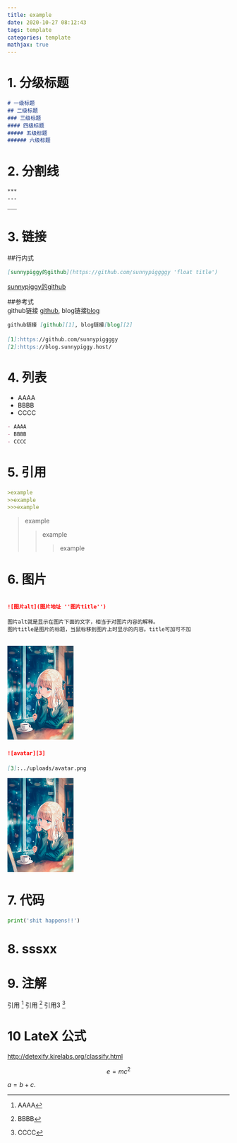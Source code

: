 ```yaml
---
title: example
date: 2020-10-27 08:12:43
tags: template
categories: template
mathjax: true
--- 
```


# 1. 分级标题  
```markdown
# 一级标题
## 二级标题
### 三级标题
#### 四级标题
##### 五级标题
###### 六级标题
```
# 2. 分割线  

```markdown
***
---
___

```

# 3. 链接  
##行内式  
```markdown
[sunnypiggy的github](https://github.com/sunnypiggggy 'float title')
```
[sunnypiggy的github](https://github.com/sunnypiggggy 'float title')

##参考式  
github链接 [github][1], blog链接[blog][2]  

[1]:https://github.com/sunnypiggggy  
[2]:https://blog.sunnypiggy.host/
  
```markdown
github链接 [github][1], blog链接[blog][2]  

[1]:https://github.com/sunnypiggggy  
[2]:https://blog.sunnypiggy.host/  
```

# 4. 列表

- AAAA
- BBBB
- CCCC

```markdown
- AAAA
- BBBB
- CCCC
```

# 5. 引用  
```markdown
>example
>>example
>>>example
```
>example
>>example
>>>example

# 6. 图片  

```markdown

![图片alt](图片地址 ''图片title'')

图片alt就是显示在图片下面的文字，相当于对图片内容的解释。
图片title是图片的标题，当鼠标移到图片上时显示的内容。title可加可不加
```

![avatar](../uploads/avatar.png 'beautiful girl')
---
```markdown
![avatar][3]

[3]:../uploads/avatar.png
```

![avatar][3]

[3]:../uploads/avatar.png
# 7. 代码  

```python
print('shit happens!!')
```

# 8. sssxx


# 9. 注解  
引用 [^quote1] 引用 [^quote2] 引用3 [^Xe]

[^quote1]: AAAA
[^quote2]: BBBB
[^Xe]: CCCC

# 10 LateX 公式  

<http://detexify.kirelabs.org/classify.html>  

$$\begin{equation}\label{eq1}
e=mc^2
\end{equation}$$


$a = b + c$.
